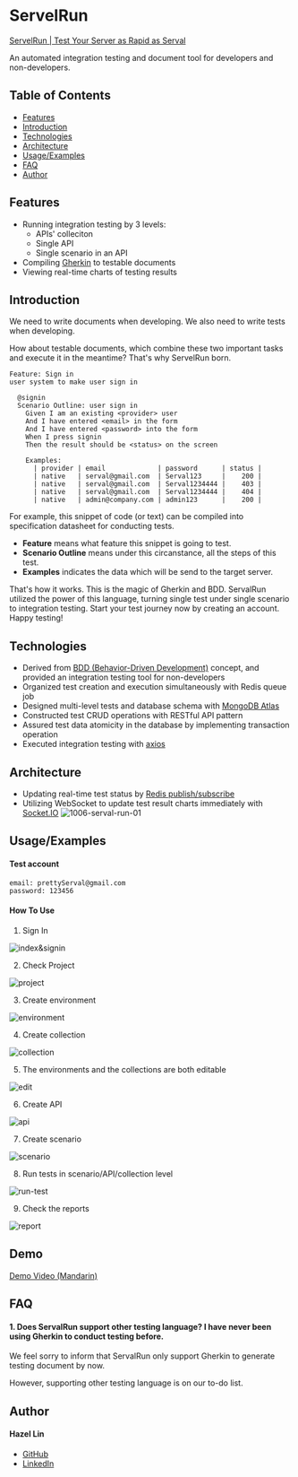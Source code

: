 # ServelRun

[ServelRun | Test Your Server as Rapid as Serval](https://serval.run/)

An automated integration testing and document tool for developers and non-developers.

## Table of Contents

- [Features](https://github.com/hazel-ys-lin/serval-run/blob/main/README.md#Features)
- [Introduction](https://github.com/hazel-ys-lin/serval-run/blob/main/README.md#Introduction)
- [Technologies](https://github.com/hazel-ys-lin/serval-run/blob/main/README.md#Technologies)
- [Architecture](https://github.com/hazel-ys-lin/serval-run/blob/main/README.md#Architecture)
- [Usage/Examples](https://github.com/hazel-ys-lin/serval-run/blob/main/README.md#Usageexamples)
- [FAQ](https://github.com/hazel-ys-lin/serval-run/blob/main/README.md#FAQ)
- [Author](https://github.com/hazel-ys-lin/serval-run/blob/main/README.md#Author)

## Features

- Running integration testing by 3 levels:
  - APIs' colleciton
  - Single API
  - Single scenario in an API
- Compiling [Gherkin](https://cucumber.io/docs/gherkin/) to testable documents
- Viewing real-time charts of testing results

## Introduction

We need to write documents when developing.
We also need to write tests when developing.

How about testable documents, which combine these two important tasks and execute it in the meantime?
That's why ServelRun born.

```gherkin
Feature: Sign in
user system to make user sign in

  @signin
  Scenario Outline: user sign in
    Given I am an existing <provider> user
    And I have entered <email> in the form
    And I have entered <password> into the form
    When I press signin
    Then the result should be <status> on the screen

    Examples:
      | provider | email             | password      | status |
      | native   | serval@gmail.com  | Serval123     |    200 |
      | native   | serval@gmail.com  | Serval1234444 |    403 |
      | native   | serval@gmail.com  | Serval1234444 |    404 |
      | native   | admin@company.com | admin123      |    200 |
```

For example, this snippet of code (or text) can be compiled into specification datasheet for conducting tests.

- **Feature** means what feature this snippet is going to test.
- **Scenario Outline** means under this circanstance, all the steps of this test.
- **Examples** indicates the data which will be send to the target server.

That's how it works. This is the magic of Gherkin and BDD.
ServalRun utilized the power of this language, turning single test under single scenario to integration testing.
Start your test journey now by creating an account. Happy testing!

## Technologies

- Derived from [BDD (Behavior-Driven Development)](https://cucumber.io/school/) concept, and provided an integration testing tool for non-developers
- Organized test creation and execution simultaneously with Redis queue job
- Designed multi-level tests and database schema with [MongoDB Atlas](https://www.mongodb.com/)
- Constructed test CRUD operations with RESTful API pattern
- Assured test data atomicity in the database by implementing transaction operation
- Executed integration testing with [axios](https://www.npmjs.com/package/axios)

## Architecture

- Updating real-time test status by [Redis publish/subscribe](https://redis.io/docs/manual/pubsub/)
- Utilizing WebSocket to update test result charts immediately with [Socket.IO](https://socket.io/)
  ![1006-serval-run-01](https://user-images.githubusercontent.com/61045228/195749497-3e2b1b62-6815-4dd8-8842-46e159b91ad4.png)

## Usage/Examples

#### Test account

```
email: prettyServal@gmail.com
password: 123456
```

#### How To Use

1. Sign In

![index&signin](https://user-images.githubusercontent.com/61045228/195790097-2c74e1d4-defc-4ed1-bdba-41e9186dd777.gif)

2. Check Project

![project](https://user-images.githubusercontent.com/61045228/195790995-ff8f84d1-2b86-44a5-96de-f0a56fad470d.gif)

3. Create environment

![environment](https://user-images.githubusercontent.com/61045228/195791012-d0025bbb-7fff-4294-86f0-a0e6fd36a184.gif)

4. Create collection

![collection](https://user-images.githubusercontent.com/61045228/195791022-6c974ab1-75e1-4ff5-8049-3bb47f1138fa.gif)

5. The environments and the collections are both editable

![edit](https://user-images.githubusercontent.com/61045228/195791034-fae11429-251d-4e0b-b70a-9c2708267f6d.gif)

6. Create API

![api](https://user-images.githubusercontent.com/61045228/195791046-116e015a-ba0e-4691-b185-327f3448a4ba.gif)

7. Create scenario

![scenario](https://user-images.githubusercontent.com/61045228/195791070-825f05c4-0692-4486-a2d1-02e8810ab589.gif)

8. Run tests in scenario/API/collection level

![run-test](https://user-images.githubusercontent.com/61045228/195791076-7c00fbb6-fb38-4c55-854a-fddc716cb63c.gif)

9. Check the reports

![report](https://user-images.githubusercontent.com/61045228/195791093-ac9fbe91-0ace-4330-99f1-64cc17664f37.gif)

## Demo

[Demo Video (Mandarin)](https://drive.google.com/file/d/1UQXXjSv0RydYQG6Ks9tZkDoJ-x02OTWS/view)

## FAQ

#### 1. Does ServalRun support other testing language? I have never been using Gherkin to conduct testing before.

We feel sorry to inform that ServalRun only support Gherkin to generate testing document by now.

However, supporting other testing language is on our to-do list.

## Author

#### Hazel Lin

- [GitHub](https://github.com/hazel-ys-lin)
- [LinkedIn](https://www.linkedin.com/in/hazel-lin-yi-sin/)
